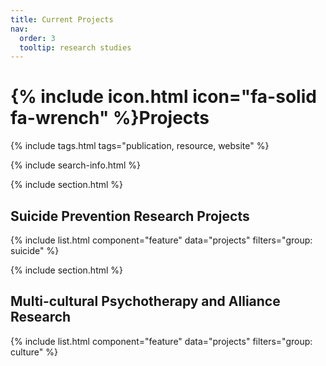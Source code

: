 ```yaml
---
title: Current Projects
nav:
  order: 3
  tooltip: research studies
---
```


# {% include icon.html icon="fa-solid fa-wrench" %}Projects



{% include tags.html tags="publication, resource, website" %}

{% include search-info.html %}

{% include section.html %}

## Suicide Prevention Research Projects

{% include list.html component="feature" data="projects" filters="group: suicide" %}

{% include section.html %}

## Multi-cultural Psychotherapy and Alliance Research

{% include list.html component="feature" data="projects" filters="group: culture" %}